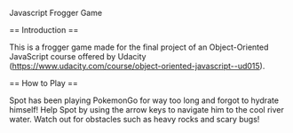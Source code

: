Javascript Frogger Game

== Introduction ==

This is a frogger game made for the final project of an Object-Oriented JavaScript course offered by Udacity (https://www.udacity.com/course/object-oriented-javascript--ud015).

== How to Play == 

Spot has been playing PokemonGo for way too long and forgot to hydrate himself! Help Spot by using the arrow keys to navigate him to the cool river water. Watch out for obstacles such as heavy rocks and scary bugs! 